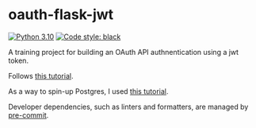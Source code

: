 # oauth-flask-jwt

[![Python 3.10](https://img.shields.io/badge/python-3.10-blue.svg)](https://www.python.org/downloads/release/python-3100/)
[![Code style: black](https://img.shields.io/badge/code%20style-black-000000.svg)](https://github.com/psf/black)

A training project for building an OAuth API authnentication using a jwt token.

Follows [this tutorial](https://github.com/grizzlypeaksoftware/flask-auth-service#synopsis).

As a way to spin-up Postgres, I used [this tutorial](https://levelup.gitconnected.com/creating-and-filling-a-postgres-db-with-docker-compose-e1607f6f882f).

Developer dependencies, such as linters and formatters, are managed by [pre-commit](http://pre-commit.com).
